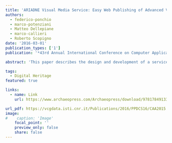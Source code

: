 ```yaml
---
title: 'ARIADNE Visual Media Service: Easy Web Publishing of Advanced Visual Media'
authors:
  - federico-ponchio
  - marco-potenziani
  - Matteo Dellepiane
  - marco-callieri
  - Roberto Scopigno
date: '2016-03-01'
publication_types: ['1']
publication: '*43rd Annual International Conference on Computer Applications and Quantitative Methods in Archaeology*'

abstract: 'This paper describes the design and development of a service for "visual media" files. In the first phase of the ARIADNE project we reviewed the status of visual media resources (2D, RTI, 3D) in the archaeology domain, but there was possibility of publishing visual media resources on the web. To fill this gap we have designed a service aimed at providing easy and unsupervised publication on the web. The service provides a very easy interface (a simple web form) that allows the user to upload the visual media file; the data is then transformed in a web-compliant format, supporting multi-resolution encoding, compression, and progressive transmission. At the end of the data-processing phase the user receives an email containing the URL of the published asset (or, in case he/she wants to store the file locally, a .zip file). Specific browsers for the three types of media have also been developed, based on 3DHOP technology.'

tags:
  - Digital Heritage
featured: true

links:
  - name: Link
    url: https://www.archaeopress.com/Archaeopress/download/9781784913373

url_pdf: https://vcgdata.isti.cnr.it/Publications/2016/PPDCS16/CAA2015  (Paper) ARIADNE Visual Media Service - Easy Web Publishing of Advanced Visual Media.pdf
image:
#    caption: 'Image'
    focal_point: ''
    preview_only: false
    share: false
---
```

<!--
{{< figure src="https://vcgdata.isti.cnr.it/Publications/2016/PPDCS16/fig6_3D_apollo.png" >}}
-->